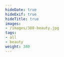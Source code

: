 ```yaml
---
hideDate: true
hideExif: true
hideTitle: true
images:
- /images/380-beauty.jpg
tags:
- all
- beauty
weight: 380
---
```

